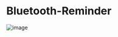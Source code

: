 # Bluetooth-Reminder

![image](https://user-images.githubusercontent.com/50515418/236147577-1fe3be91-c48f-4cc7-bc5a-499bac7f3845.png)
